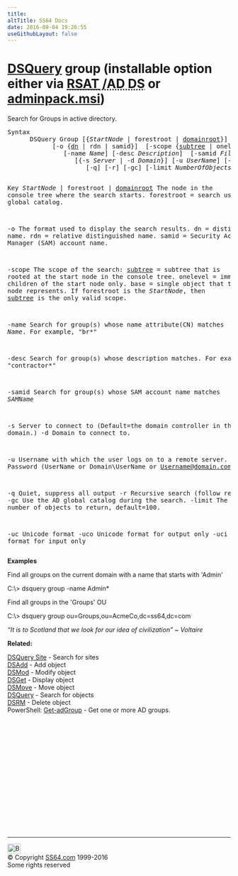```yaml
---
title:
altTitle: SS64 Docs
date: 2016-09-04 19:26:55
useGithubLayout: false
---
```

<!-- #BeginLibraryItem "/Library/head_nt.lbi" --><!-- #EndLibraryItem --><h1><a href="dsquery.html">DSQuery</a> group    (installable option either via <abbr title="Remote Server Administrative Tools / Active Directory Domain Services"><a href="../links/windows.html">RSAT</a> /AD DS</abbr> or <a href="../links/windows.html">adminpack.msi</a>)</h1>
<p>Search for  Groups  in active directory.</p>
<pre>Syntax
      DSQuery Group [{<i>StartNode</i> | forestroot | <u>domainroot</u>}]
            [-o {<u>dn</u> | rdn | samid}]  [-scope {<u>subtree</u> | onelevel | base}]
               [-name <i>Name</i>] [-desc <i>Description</i>]  [-samid <i>Filter</i>]
                  [{-s <i>Server</i> | -d <i>Domain</i>}] [-u <i>UserName</i>] [-p {<i>Password</i> | *}]
                     [-q] [-r] [-gc] [-limit <i>NumberOfObjects</i>]  [{-uc | -uco | -uci}]

Key
   <i>StartNode</i> | forestroot | <u>domainroot</u>  The node in the console tree where the search starts.
                                        forestroot = search using the global catalog. 

   -o       The format used to display the search results.
              dn = distinguished name. 
              rdn = relative distinguished name.
              samid = Security Accounts Manager (SAM) account name.

   -scope   The scope of the search:
              <u>subtree</u> = subtree that is rooted at the start node in the console tree.
              onelevel = immediate children of the start node only.
              base = single object that the start node represents.
            If forestroot is the <i>StartNode</i>, then <u>subtree</u> is the only valid scope. 

   -name    Search for group(s) whose name attribute(CN) matches <i>Name</i>.
            For example, "br*"

   -desc    Search for group(s) whose description matches. For example, "contractor*"

   -samid   Search for group(s) whose SAM account name matches <i>SAMName</i>

   -s       Server to connect to (Default=the domain controller in the logon domain.)
   -d       Domain to connect to.

   -u       Username with which the user logs on to a remote server. 
   -p       Password     (UserName or Domain\UserName or Username@domain.com)

   -q       Quiet, suppress all output
   -r       Recursive search (follow referrals)
   -gc      Use the AD global catalog during the search.
   -limit   The maximum number of objects to return, default=100.

   -uc      Unicode format
   -uco     Unicode format for output only
   -uci     Unicode format for input only</pre>
<p><b>Examples</b></p>
<p>Find all groups on the current domain with a name that starts with 'Admin'</p>
<p class="code">C:\&gt; dsquery group  -name Admin* </p>
<p>Find all groups in the 'Groups' OU </p>
<p class="code">C:\&gt; dsquery group ou=Groups,ou=AcmeCo,dc=ss64,dc=com </p>
<p class="quote"><i> “It is to Scotland that we look for our idea of civilization” ~  Voltaire</i></p>
<p><b>Related:</b></p>
<p><a href="dsquery-site.html">DSQuery Site</a> - Search for sites<br>
<a href="dsadd.html">DSAdd</a> - Add object<br>
<a href="dsmod.html">DSMod</a> - Modify object<br>
<a href="dsget.html">DSGet</a> - Display object <br>
<a href="dsmove.html">DSMove</a> - Move object<br>
<a href="dsquery.html">DSQuery</a> - Search for objects <br>
<a href="dsrm.html">DSRM</a> - Delete object<br>
PowerShell: <a href="../ps/get-adgroup.html">Get-adGroup</a> - Get one or more AD groups. </p><!-- #BeginLibraryItem "/Library/foot_nt.lbi" --><p>
<!-- windows300 -->
<ins class="adsbygoogle" style="display:inline-block;width:300px;height:250px" data-ad-client="ca-pub-6140977852749469" data-ad-slot="7649547908"></ins>
<script>
(adsbygoogle = window.adsbygoogle || []).push({});
</script></p>
<hr>
<div id="bl" class="footer"><a href="dsquery-group.html#"><img src="../images/top.png" width="30" height="22" alt="Back to the Top"></a></div>
<div id="br" class="footer, tagline">© Copyright <a href="http://ss64.com/">SS64.com</a> 1999-2016<br>
Some rights reserved</div><!-- #EndLibraryItem -->

